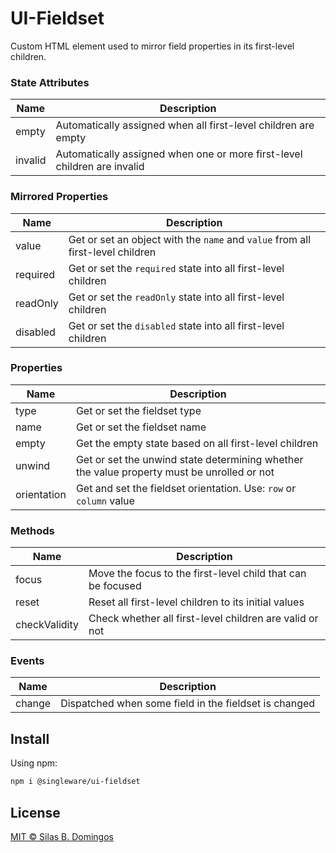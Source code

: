 # UI-Fieldset

Custom HTML element used to mirror field properties in its first-level children.

### State Attributes

| Name    | Description                                                              |
| ------- | ------------------------------------------------------------------------ |
| empty   | Automatically assigned when all first-level children are empty           |
| invalid | Automatically assigned when one or more first-level children are invalid |

### Mirrored Properties

| Name     | Description                                                                    |
| -------- | ------------------------------------------------------------------------------ |
| value    | Get or set an object with the `name` and `value` from all first-level children |
| required | Get or set the `required` state into all first-level children                  |
| readOnly | Get or set the `readOnly` state into all first-level children                  |
| disabled | Get or set the `disabled` state into all first-level children                  |

### Properties

| Name        | Description                                                                                |
| ----------- | ------------------------------------------------------------------------------------------ |
| type        | Get or set the fieldset type                                                               |
| name        | Get or set the fieldset name                                                               |
| empty       | Get the empty state based on all first-level children                                      |
| unwind      | Get or set the unwind state determining whether the value property must be unrolled or not |
| orientation | Get and set the fieldset orientation. Use: `row` or `column` value                         |

### Methods

| Name          | Description                                                 |
| ------------- | ----------------------------------------------------------- |
| focus         | Move the focus to the first-level child that can be focused |
| reset         | Reset all first-level children to its initial values        |
| checkValidity | Check whether all first-level children are valid or not     |

### Events

| Name   | Description                                           |
| ------ | ----------------------------------------------------- |
| change | Dispatched when some field in the fieldset is changed |

## Install

Using npm:

```sh
npm i @singleware/ui-fieldset
```

## License

[MIT &copy; Silas B. Domingos](https://balmante.eti.br)
